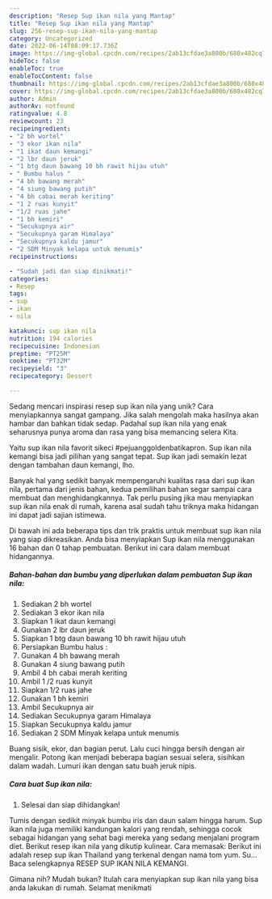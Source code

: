 ```yaml
---
description: "Resep Sup ikan nila yang Mantap"
title: "Resep Sup ikan nila yang Mantap"
slug: 256-resep-sup-ikan-nila-yang-mantap
category: Uncategorized
date: 2022-06-14T08:09:17.736Z
image: https://img-global.cpcdn.com/recipes/2ab13cfdae3a800b/680x482cq70/sup-ikan-nila-foto-resep-utama.jpg
hideToc: false
enableToc: true
enableTocContent: false
thumbnail: https://img-global.cpcdn.com/recipes/2ab13cfdae3a800b/680x482cq70/sup-ikan-nila-foto-resep-utama.jpg
cover: https://img-global.cpcdn.com/recipes/2ab13cfdae3a800b/680x482cq70/sup-ikan-nila-foto-resep-utama.jpg
author: Admin
authorAv: notfound
ratingvalue: 4.8
reviewcount: 23
recipeingredient:
- "2 bh wortel"
- "3 ekor ikan nila"
- "1 ikat daun kemangi"
- "2 lbr daun jeruk"
- "1 btg daun bawang 10 bh rawit hijau utuh"
- " Bumbu halus "
- "4 bh bawang merah"
- "4 siung bawang putih"
- "4 bh cabai merah keriting"
- "1 2 ruas kunyit"
- "1/2 ruas jahe"
- "1 bh kemiri"
- "Secukupnya air"
- "Secukupnya garam Himalaya"
- "Secukupnya kaldu jamur"
- "2 SDM Minyak kelapa untuk menumis"
recipeinstructions:

- "Sudah jadi dan siap dinikmati!"
categories:
- Resep
tags:
- sup
- ikan
- nila

katakunci: sup ikan nila 
nutrition: 194 calories
recipecuisine: Indonesian
preptime: "PT25M"
cooktime: "PT32M"
recipeyield: "3"
recipecategory: Dessert

---
```





Sedang mencari inspirasi resep sup ikan nila yang unik? Cara menyiapkannya sangat gampang. Jika salah mengolah maka hasilnya akan hambar dan bahkan tidak sedap. Padahal sup ikan nila yang enak seharusnya punya aroma dan rasa yang bisa memancing selera Kita.





Yaitu sup ikan nila favorit sikeci #pejuanggoldenbatikapron. Sup ikan nila kemangi bisa jadi pilihan yang sangat tepat. Sup ikan jadi semakin lezat dengan tambahan daun kemangi, lho.

Banyak hal yang sedikit banyak mempengaruhi kualitas rasa dari sup ikan nila, pertama dari jenis bahan, kedua pemilihan bahan segar sampai cara membuat dan menghidangkannya. Tak perlu pusing jika mau menyiapkan sup ikan nila enak di rumah, karena asal sudah tahu triknya maka hidangan ini dapat jadi sajian istimewa.






Di bawah ini ada beberapa tips dan trik praktis untuk membuat sup ikan nila yang siap dikreasikan. Anda bisa menyiapkan Sup ikan nila menggunakan 16 bahan dan 0 tahap pembuatan. Berikut ini cara dalam membuat hidangannya.

<!--inarticleads1-->

##### Bahan-bahan dan bumbu yang diperlukan dalam pembuatan Sup ikan nila:

1. Sediakan 2 bh wortel
1. Sediakan 3 ekor ikan nila
1. Siapkan 1 ikat daun kemangi
1. Gunakan 2 lbr daun jeruk
1. Siapkan 1 btg daun bawang 10 bh rawit hijau utuh
1. Persiapkan  Bumbu halus :
1. Gunakan 4 bh bawang merah
1. Gunakan 4 siung bawang putih
1. Ambil 4 bh cabai merah keriting
1. Ambil 1 /2 ruas kunyit
1. Siapkan 1/2 ruas jahe
1. Gunakan 1 bh kemiri
1. Ambil Secukupnya air
1. Sediakan Secukupnya garam Himalaya
1. Siapkan Secukupnya kaldu jamur
1. Sediakan 2 SDM Minyak kelapa untuk menumis


Buang sisik, ekor, dan bagian perut. Lalu cuci hingga bersih dengan air mengalir. Potong ikan menjadi beberapa bagian sesuai selera, sisihkan dalam wadah. Lumuri ikan dengan satu buah jeruk nipis. 

<!--inarticleads2-->

##### Cara buat Sup ikan nila:


1. Selesai dan siap dihidangkan!

Tumis dengan sedikit minyak bumbu iris dan daun salam hingga harum. Sup ikan nila juga memiliki kandungan kalori yang rendah, sehingga cocok sebagai hidangan yang sehat bagi mereka yang sedang menjalani program diet. Berikut resep ikan nila yang dikutip kulinear. Cara memasak: Berikut ini adalah resep sup ikan Thailand yang terkenal dengan nama tom yum. Su… Baca selengkapnya RESEP SUP IKAN NILA KEMANGI. 

Gimana nih? Mudah bukan? Itulah cara menyiapkan sup ikan nila yang bisa anda lakukan di rumah. Selamat menikmati
